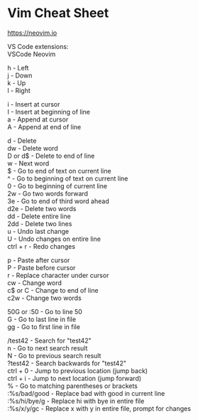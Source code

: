 # Vim Cheat Sheet

https://neovim.io

VS Code extensions:  
VSCode Neovim

h - Left  
j - Down  
k - Up  
l - Right

i - Insert at cursor  
I - Insert at beginning of line  
a - Append at cursor  
A - Append at end of line

d - Delete  
dw - Delete word  
D or d$ - Delete to end of line  
w - Next word  
$ - Go to end of text on current line  
^ - Go to beginning of text on current line  
0 - Go to beginning of current line  
2w - Go two words forward  
3e - Go to end of third word ahead  
d2e - Delete two words  
dd - Delete entire line  
2dd - Delete two lines  
u - Undo last change  
U - Undo changes on entire line  
ctrl + r - Redo changes

p - Paste after cursor  
P - Paste before cursor  
r - Replace character under cursor  
cw - Change word  
c$ or C - Change to end of line  
c2w - Change two words

50G or :50 - Go to line 50  
G - Go to last line in file  
gg - Go to first line in file

/test42 - Search for "test42"  
n - Go to next search result  
N - Go to previous search result  
?test42 - Search backwards for "test42"  
ctrl + 0 - Jump to previous location (jump back)  
ctrl + i - Jump to next location (jump forward)  
% - Go to matching parentheses or brackets  
:%s/bad/good - Replace bad with good in current line  
:%s/hi/bye/g - Replace hi with bye in entire file  
:%s/x/y/gc - Replace x with y in entire file, prompt for changes

